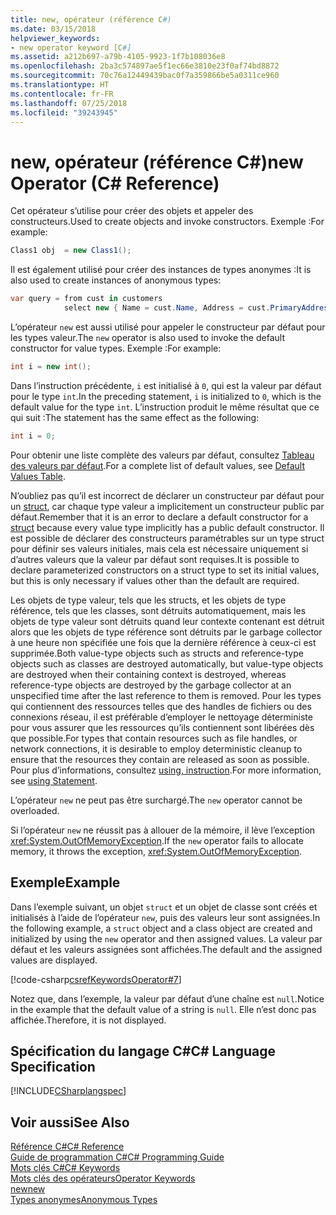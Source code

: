 ```yaml
---
title: new, opérateur (référence C#)
ms.date: 03/15/2018
helpviewer_keywords:
- new operator keyword [C#]
ms.assetid: a212b697-a79b-4105-9923-1f7b108036e8
ms.openlocfilehash: 2ba3c574897ae5f1ec66e3810e23f0af74bd8872
ms.sourcegitcommit: 70c76a12449439bac0f7a359866be5a0311ce960
ms.translationtype: HT
ms.contentlocale: fr-FR
ms.lasthandoff: 07/25/2018
ms.locfileid: "39243945"
---
```

# <a name="new-operator-c-reference"></a><span data-ttu-id="c3676-102">new, opérateur (référence C#)</span><span class="sxs-lookup"><span data-stu-id="c3676-102">new Operator (C# Reference)</span></span>
<span data-ttu-id="c3676-103">Cet opérateur s’utilise pour créer des objets et appeler des constructeurs.</span><span class="sxs-lookup"><span data-stu-id="c3676-103">Used to create objects and invoke constructors.</span></span> <span data-ttu-id="c3676-104">Exemple :</span><span class="sxs-lookup"><span data-stu-id="c3676-104">For example:</span></span>  
  
```csharp
Class1 obj  = new Class1();  
```  
  
 <span data-ttu-id="c3676-105">Il est également utilisé pour créer des instances de types anonymes :</span><span class="sxs-lookup"><span data-stu-id="c3676-105">It is also used to create instances of anonymous types:</span></span>  
  
```csharp
var query = from cust in customers  
            select new { Name = cust.Name, Address = cust.PrimaryAddress };  
```  
  
 <span data-ttu-id="c3676-106">L’opérateur `new` est aussi utilisé pour appeler le constructeur par défaut pour les types valeur.</span><span class="sxs-lookup"><span data-stu-id="c3676-106">The `new` operator is also used to invoke the default constructor for value types.</span></span> <span data-ttu-id="c3676-107">Exemple :</span><span class="sxs-lookup"><span data-stu-id="c3676-107">For example:</span></span>  
  
```csharp
int i = new int();  
```  
  
 <span data-ttu-id="c3676-108">Dans l’instruction précédente, `i` est initialisé à `0`, qui est la valeur par défaut pour le type `int`.</span><span class="sxs-lookup"><span data-stu-id="c3676-108">In the preceding statement, `i` is initialized to `0`, which is the default value for the type `int`.</span></span> <span data-ttu-id="c3676-109">L’instruction produit le même résultat que ce qui suit :</span><span class="sxs-lookup"><span data-stu-id="c3676-109">The statement has the same effect as the following:</span></span>  
  
```csharp
int i = 0;  
```  
  
 <span data-ttu-id="c3676-110">Pour obtenir une liste complète des valeurs par défaut, consultez [Tableau des valeurs par défaut](../../../csharp/language-reference/keywords/default-values-table.md).</span><span class="sxs-lookup"><span data-stu-id="c3676-110">For a complete list of default values, see [Default Values Table](../../../csharp/language-reference/keywords/default-values-table.md).</span></span>  
  
 <span data-ttu-id="c3676-111">N’oubliez pas qu’il est incorrect de déclarer un constructeur par défaut pour un [struct](../../../csharp/language-reference/keywords/struct.md), car chaque type valeur a implicitement un constructeur public par défaut.</span><span class="sxs-lookup"><span data-stu-id="c3676-111">Remember that it is an error to declare a default constructor for a [struct](../../../csharp/language-reference/keywords/struct.md) because every value type implicitly has a public default constructor.</span></span> <span data-ttu-id="c3676-112">Il est possible de déclarer des constructeurs paramétrables sur un type struct pour définir ses valeurs initiales, mais cela est nécessaire uniquement si d’autres valeurs que la valeur par défaut sont requises.</span><span class="sxs-lookup"><span data-stu-id="c3676-112">It is possible to declare parameterized constructors on a struct type to set its initial values, but this is only necessary if values other than the default are required.</span></span>  
  
 <span data-ttu-id="c3676-113">Les objets de type valeur, tels que les structs, et les objets de type référence, tels que les classes, sont détruits automatiquement, mais les objets de type valeur sont détruits quand leur contexte contenant est détruit alors que les objets de type référence sont détruits par le garbage collector à une heure non spécifiée une fois que la dernière référence à ceux-ci est supprimée.</span><span class="sxs-lookup"><span data-stu-id="c3676-113">Both value-type objects such as structs and reference-type objects such as classes are destroyed automatically, but value-type objects are destroyed when their containing context is destroyed, whereas reference-type objects are destroyed by the garbage collector at an unspecified time after the last reference to them is removed.</span></span> <span data-ttu-id="c3676-114">Pour les types qui contiennent des ressources telles que des handles de fichiers ou des connexions réseau, il est préférable d’employer le nettoyage déterministe pour vous assurer que les ressources qu’ils contiennent sont libérées dès que possible.</span><span class="sxs-lookup"><span data-stu-id="c3676-114">For types that contain resources such as file handles, or network connections, it is desirable to employ deterministic cleanup to ensure that the resources they contain are released as soon as possible.</span></span> <span data-ttu-id="c3676-115">Pour plus d’informations, consultez [using, instruction](../../../csharp/language-reference/keywords/using-statement.md).</span><span class="sxs-lookup"><span data-stu-id="c3676-115">For more information, see [using Statement](../../../csharp/language-reference/keywords/using-statement.md).</span></span>  
  
 <span data-ttu-id="c3676-116">L’opérateur `new` ne peut pas être surchargé.</span><span class="sxs-lookup"><span data-stu-id="c3676-116">The `new` operator cannot be overloaded.</span></span>  
  
 <span data-ttu-id="c3676-117">Si l’opérateur `new` ne réussit pas à allouer de la mémoire, il lève l’exception <xref:System.OutOfMemoryException>.</span><span class="sxs-lookup"><span data-stu-id="c3676-117">If the `new` operator fails to allocate memory, it throws the exception, <xref:System.OutOfMemoryException>.</span></span>  
  
## <a name="example"></a><span data-ttu-id="c3676-118">Exemple</span><span class="sxs-lookup"><span data-stu-id="c3676-118">Example</span></span>  
 <span data-ttu-id="c3676-119">Dans l’exemple suivant, un objet `struct` et un objet de classe sont créés et initialisés à l’aide de l’opérateur `new`, puis des valeurs leur sont assignées.</span><span class="sxs-lookup"><span data-stu-id="c3676-119">In the following example, a `struct` object and a class object are created and initialized by using the `new` operator and then assigned values.</span></span> <span data-ttu-id="c3676-120">La valeur par défaut et les valeurs assignées sont affichées.</span><span class="sxs-lookup"><span data-stu-id="c3676-120">The default and the assigned values are displayed.</span></span>  
  
 [!code-csharp[csrefKeywordsOperator#7](codesnippet/CSharp/new-operator_1.cs)]  
  
 <span data-ttu-id="c3676-121">Notez que, dans l’exemple, la valeur par défaut d’une chaîne est `null`.</span><span class="sxs-lookup"><span data-stu-id="c3676-121">Notice in the example that the default value of a string is `null`.</span></span> <span data-ttu-id="c3676-122">Elle n’est donc pas affichée.</span><span class="sxs-lookup"><span data-stu-id="c3676-122">Therefore, it is not displayed.</span></span>  
  
## <a name="c-language-specification"></a><span data-ttu-id="c3676-123">Spécification du langage C#</span><span class="sxs-lookup"><span data-stu-id="c3676-123">C# Language Specification</span></span>  
 [!INCLUDE[CSharplangspec](~/includes/csharplangspec-md.md)]  
  
## <a name="see-also"></a><span data-ttu-id="c3676-124">Voir aussi</span><span class="sxs-lookup"><span data-stu-id="c3676-124">See Also</span></span>  
 [<span data-ttu-id="c3676-125">Référence C#</span><span class="sxs-lookup"><span data-stu-id="c3676-125">C# Reference</span></span>](../../../csharp/language-reference/index.md)  
 [<span data-ttu-id="c3676-126">Guide de programmation C#</span><span class="sxs-lookup"><span data-stu-id="c3676-126">C# Programming Guide</span></span>](../../../csharp/programming-guide/index.md)  
 [<span data-ttu-id="c3676-127">Mots clés C#</span><span class="sxs-lookup"><span data-stu-id="c3676-127">C# Keywords</span></span>](../../../csharp/language-reference/keywords/index.md)  
 [<span data-ttu-id="c3676-128">Mots clés des opérateurs</span><span class="sxs-lookup"><span data-stu-id="c3676-128">Operator Keywords</span></span>](../../../csharp/language-reference/keywords/operator-keywords.md)  
 [<span data-ttu-id="c3676-129">new</span><span class="sxs-lookup"><span data-stu-id="c3676-129">new</span></span>](../../../csharp/language-reference/keywords/new.md)  
 [<span data-ttu-id="c3676-130">Types anonymes</span><span class="sxs-lookup"><span data-stu-id="c3676-130">Anonymous Types</span></span>](../../../csharp/programming-guide/classes-and-structs/anonymous-types.md)
